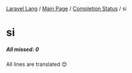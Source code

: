 [Laravel Lang](https://github.com/Laravel-Lang/lang) / [Main Page](../index.md) / [Completion Status](../status.md) / si

# si

##### All missed: 0

All lines are translated 😊

